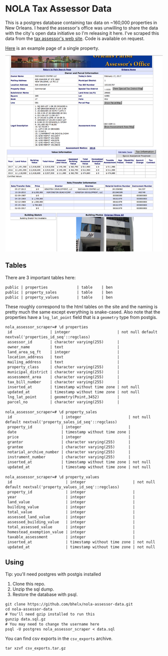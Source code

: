 # NOLA Tax Assessor Data

This is a postgres database containing tax data on ~160,000 properties in New Orleans. I heard the assessor's office was unwilling
to share the data with the city's open data initiative so I'm releasing it here.  I've scraped this data from the [tax assessor's web site](http://nolaassessor.com/).
Code is available on request.

[Here](http://qpublic9.qpublic.net/la_orleans_display.php?KEY=935-GRAVIERST) is an example page of a single property.

![Screenshot of Assessors Site](screen.png)

## Tables

There are 3 important tables here:

```
public | properties             | table    | ben
public | property_sales         | table    | ben
public | property_values        | table    | ben
```

These roughly correspond to the html tables on the site and the naming is pretty much the same except everything is snake-cased.
Also note that the properties have a `lng_lat_point` field that is a `geometry` type from postgis.

```
nola_assessor_scraper=# \d properties
 id                 | integer                     | not null default nextval('properties_id_seq'::regclass)
 assessor_id        | character varying(255)      |
 owner_name         | text                        |
 land_area_sq_ft    | integer                     |
 location_address   | text                        |
 mailing_address    | text                        |
 property_class     | character varying(255)      |
 municipal_district | character varying(255)      |
 assessment_area    | character varying(255)      |
 tax_bill_number    | character varying(255)      |
 inserted_at        | timestamp without time zone | not null
 updated_at         | timestamp without time zone | not null
 lng_lat_point      | geometry(Point,3452)        |
 parcel_no          | character varying(255)      |

nola_assessor_scraper=# \d property_sales
 id                      | integer                     | not null default nextval('property_sales_id_seq'::regclass)
 property_id             | integer                     |
 date                    | timestamp without time zone |
 price                   | integer                     |
 grantor                 | character varying(255)      |
 grantee                 | character varying(255)      |
 notarial_archive_number | character varying(255)      |
 instrument_number       | character varying(255)      |
 inserted_at             | timestamp without time zone | not null
 updated_at              | timestamp without time zone | not null

nola_assessor_scraper=# \d property_values
 id                        | integer                     | not null default nextval('property_values_id_seq'::regclass)
 property_id               | integer                     |
 year                      | integer                     |
 land_value                | integer                     |
 building_value            | integer                     |
 total_value               | integer                     |
 assessed_land_value       | integer                     |
 assessed_building_value   | integer                     |
 total_assessed_value      | integer                     |
 homestead_exemption_value | integer                     |
 taxable_assessment        | integer                     |
 inserted_at               | timestamp without time zone | not null
 updated_at                | timestamp without time zone | not null
```

## Using

Tip: you'll need postgres with postgis installed

1. Clone this repo.
2. Unzip the sql dump.
3. Restore the database with psql.

```
git clone https://github.com/bhelx/nola-assessor-data.git
cd nola-assessor-data
# You'll need gzip installed to run this
gunzip data.sql.gz
# You may need to change the username here
psql -U postgres nola_assessor_scraper < data.sql
```

You can find csv exports in the `csv_exports` archive.

```
tar xzvf csv_exports.tar.gz
```
